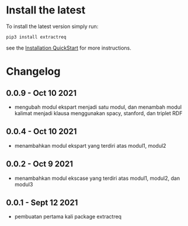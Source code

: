 Install the latest
===================

To install the latest version simply run:

`pip3 install extractreq`


see the [Installation QuickStart](https://timothycrosley.github.io/portray/docs/quick_start/1.-installation/) for more instructions.

Changelog
=========
## 0.0.9 - Oct 10 2021
- mengubah modul ekspart menjadi satu modul, dan menambah modul kalimat menjadi klausa menggunakan spacy, stanford, dan triplet RDF

## 0.0.4 - Oct 10 2021
- menambahkan modul ekspart yang terdiri atas modul1, modul2

## 0.0.2 - Oct 9 2021
- menambahkan modul ekscase yang terdiri atas modul1, modul2, dan modul3

## 0.0.1 - Sept 12 2021
- pembuatan pertama kali package extractreq
